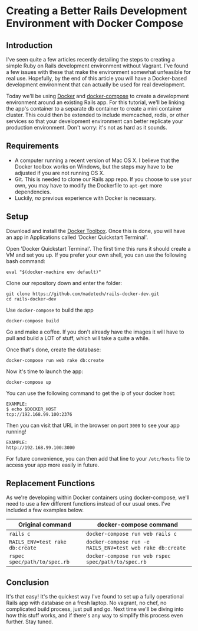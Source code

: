 # Creating a Better Rails Development Environment with Docker Compose

## Introduction
I've seen quite a few articles recently detailing the steps to creating a simple Ruby on Rails development environment without Vagrant. I've found a few issues with these that make the environment somewhat unfeasible for real use. Hopefully, by the end of this article you will have a Docker-based development environment that can actually be used for real development.

Today we'll be using [Docker](http://docker.io) and [docker-compose](https://docs.docker.com/compose/) to create a development environment around an existing Rails app. For this tutorial, we'll be linking the app's container to a separate db container to create a mini container cluster. This could then be extended to include memcached, redis, or other services so that your development environment can better replicate your production environment. Don't worry: it's not as hard as it sounds.

## Requirements

* A computer running a recent version of Mac OS X. I believe that the Docker toolbox works on Windows, but the steps may have to be adjusted if you are not running OS X.
* Git. This is needed to clone our Rails app repo. If you choose to use your own, you may have to modify the Dockerfile to `apt-get` more dependencies.
* Luckily, *no* previous experience with Docker is necessary.

## Setup

Download and install the [Docker Toolbox](https://www.docker.com/toolbox). Once this is done, you will have an app in Applications called 'Docker Quickstart Terminal'.

Open 'Docker Quickstart Terminal'. The first time this runs it should create a VM and set you up. If you prefer your own shell, you can use the following bash command:

```
eval "$(docker-machine env default)"
```

Clone our repository down and enter the folder:
```
git clone https://github.com/madetech/rails-docker-dev.git
cd rails-docker-dev
```

Use `docker-compose` to build the app

```
docker-compose build
```

Go and make a coffee. If you don't already have the images it will have to pull and build a LOT of stuff, which will take a quite a while.

Once that's done, create the database:

```
docker-compose run web rake db:create
```

Now it's time to launch the app:

```
docker-compose up
```

You can use the following command to get the ip of your docker host:

```
EXAMPLE:
$ echo $DOCKER_HOST
tcp://192.168.99.100:2376
```

Then you can visit that URL in the browser on port `3000` to see your app running!

```
EXAMPLE:
http://192.168.99.100:3000
```

For future convenience, you can then add that line to your `/etc/hosts` file to access your app more easily in future.

## Replacement Functions

As we're developing within Docker containers using docker-compose, we'll need to use a few different functions instead of our usual ones. I've included a few examples below.

| Original command | docker-compose command |
|--------------------|----------------------|
| `rails c`          | `docker-compose run web rails c` |
| `RAILS_ENV=test rake db:create` | `docker-compose run -e RAILS_ENV=test web rake db:create` |
| `rspec spec/path/to/spec.rb`    | `docker-compose run web rspec spec/path/to/spec.rb` |

## Conclusion

It's that easy! It's the quickest way I've found to set up a fully operational Rails app with database on a fresh laptop. No vagrant, no chef, no complicated build process, just pull and go. Next time we'll be diving into how this stuff works, and if there's any way to simplify this process even further. Stay tuned.